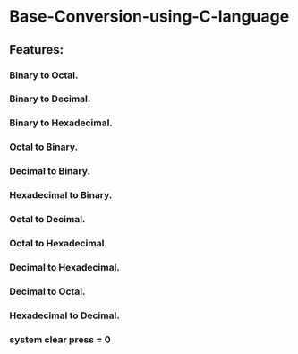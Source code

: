 # Base-Conversion-using-C-language

## Features:
### Binary to Octal.                             
### Binary to Decimal.
### Binary to Hexadecimal.
### Octal to Binary.
### Decimal to Binary.
### Hexadecimal to Binary.
### Octal to Decimal.
### Octal to Hexadecimal.
### Decimal to Hexadecimal.
### Decimal to Octal.
### Hexadecimal to Decimal.
### system clear press = 0
